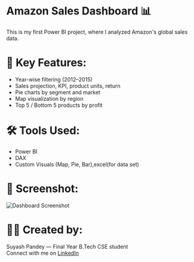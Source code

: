 # Amazon Sales Dashboard 📊

This is my first Power BI project, where I analyzed Amazon's global sales data.

# 📌 Key Features:
- Year-wise filtering (2012–2015)
- Sales projection, KPI, product units, return
- Pie charts by segment and market
- Map visualization by region
- Top 5 / Bottom 5 products by profit

# 🛠 Tools Used:
- Power BI
- DAX
- Custom Visuals (Map, Pie, Bar),excel(for data set)

# 📸 Screenshot:
![Dashboard Screenshot](Project%201.png)

# 👨‍💻 Created by:
Suyash Pandey — Final Year B.Tech CSE student  
Connect with me on [LinkedIn](https://www.linkedin.com/in/suyashpandeyprofile)

